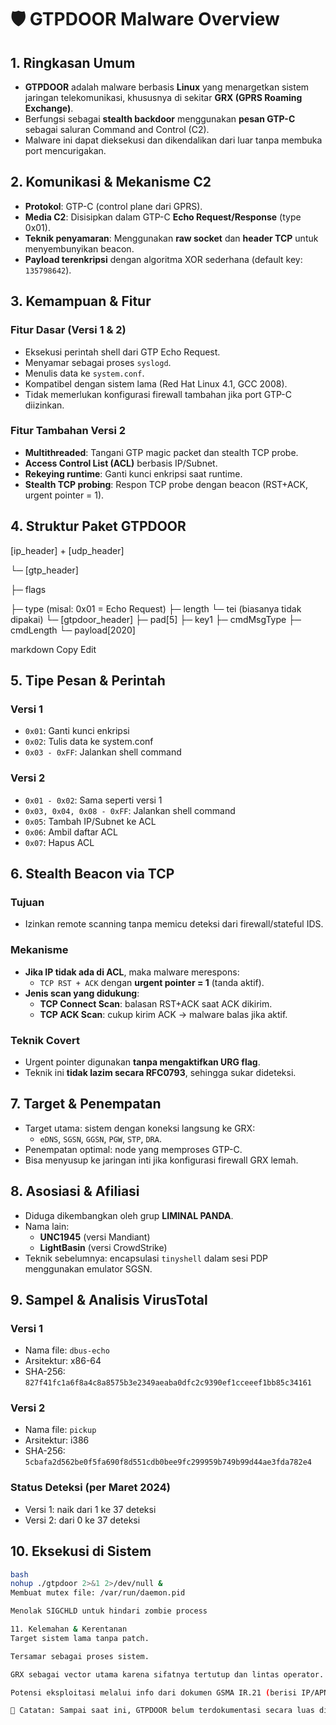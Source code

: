 # 🛡️ GTPDOOR Malware Overview

## 1. Ringkasan Umum
- **GTPDOOR** adalah malware berbasis **Linux** yang menargetkan sistem jaringan telekomunikasi, khususnya di sekitar **GRX (GPRS Roaming Exchange)**.
- Berfungsi sebagai **stealth backdoor** menggunakan **pesan GTP-C** sebagai saluran Command and Control (C2).
- Malware ini dapat dieksekusi dan dikendalikan dari luar tanpa membuka port mencurigakan.

## 2. Komunikasi & Mekanisme C2
- **Protokol**: GTP-C (control plane dari GPRS).
- **Media C2**: Disisipkan dalam GTP-C **Echo Request/Response** (type 0x01).
- **Teknik penyamaran**: Menggunakan **raw socket** dan **header TCP** untuk menyembunyikan beacon.
- **Payload terenkripsi** dengan algoritma XOR sederhana (default key: `135798642`).

## 3. Kemampuan & Fitur

### Fitur Dasar (Versi 1 & 2)
- Eksekusi perintah shell dari GTP Echo Request.
- Menyamar sebagai proses `syslogd`.
- Menulis data ke `system.conf`.
- Kompatibel dengan sistem lama (Red Hat Linux 4.1, GCC 2008).
- Tidak memerlukan konfigurasi firewall tambahan jika port GTP-C diizinkan.

### Fitur Tambahan Versi 2
- **Multithreaded**: Tangani GTP magic packet dan stealth TCP probe.
- **Access Control List (ACL)** berbasis IP/Subnet.
- **Rekeying runtime**: Ganti kunci enkripsi saat runtime.
- **Stealth TCP probing**: Respon TCP probe dengan beacon (RST+ACK, urgent pointer = 1).

## 4. Struktur Paket GTPDOOR

[ip_header] + [udp_header]

└─ [gtp_header]

├─ flags

├─ type (misal: 0x01 = Echo Request)
├─ length
└─ tei (biasanya tidak dipakai)
└─ [gtpdoor_header]
├─ pad[5]
├─ key1
├─ cmdMsgType
├─ cmdLength
└─ payload[2020]

markdown
Copy
Edit

## 5. Tipe Pesan & Perintah

### Versi 1
- `0x01`: Ganti kunci enkripsi
- `0x02`: Tulis data ke system.conf
- `0x03 - 0xFF`: Jalankan shell command

### Versi 2
- `0x01 - 0x02`: Sama seperti versi 1
- `0x03, 0x04, 0x08 - 0xFF`: Jalankan shell command
- `0x05`: Tambah IP/Subnet ke ACL
- `0x06`: Ambil daftar ACL
- `0x07`: Hapus ACL

## 6. Stealth Beacon via TCP

### Tujuan
- Izinkan remote scanning tanpa memicu deteksi dari firewall/stateful IDS.

### Mekanisme
- **Jika IP tidak ada di ACL**, maka malware merespons:
  - `TCP RST + ACK` dengan **urgent pointer = 1** (tanda aktif).
- **Jenis scan yang didukung**:
  - **TCP Connect Scan**: balasan RST+ACK saat ACK dikirim.
  - **TCP ACK Scan**: cukup kirim ACK → malware balas jika aktif.

### Teknik Covert
- Urgent pointer digunakan **tanpa mengaktifkan URG flag**.
- Teknik ini **tidak lazim secara RFC0793**, sehingga sukar dideteksi.

## 7. Target & Penempatan
- Target utama: sistem dengan koneksi langsung ke GRX:
  - `eDNS`, `SGSN`, `GGSN`, `PGW`, `STP`, `DRA`.
- Penempatan optimal: node yang memproses GTP-C.
- Bisa menyusup ke jaringan inti jika konfigurasi firewall GRX lemah.

## 8. Asosiasi & Afiliasi
- Diduga dikembangkan oleh grup **LIMINAL PANDA**.
- Nama lain:
  - **UNC1945** (versi Mandiant)
  - **LightBasin** (versi CrowdStrike)
- Teknik sebelumnya: encapsulasi `tinyshell` dalam sesi PDP menggunakan emulator SGSN.

## 9. Sampel & Analisis VirusTotal

### Versi 1
- Nama file: `dbus-echo`
- Arsitektur: x86-64
- SHA-256: `827f41fc1a6f8a4c8a8575b3e2349aeaba0dfc2c9390ef1cceeef1bb85c34161`

### Versi 2
- Nama file: `pickup`
- Arsitektur: i386
- SHA-256: `5cbafa2d562be0f5fa690f8d551cdb0bee9fc299959b749b99d44ae3fda782e4`

### Status Deteksi (per Maret 2024)
- Versi 1: naik dari 1 ke 37 deteksi
- Versi 2: dari 0 ke 37 deteksi

## 10. Eksekusi di Sistem

```bash
bash
nohup ./gtpdoor 2>&1 2>/dev/null &
Membuat mutex file: /var/run/daemon.pid

Menolak SIGCHLD untuk hindari zombie process

11. Kelemahan & Kerentanan
Target sistem lama tanpa patch.

Tersamar sebagai proses sistem.

GRX sebagai vector utama karena sifatnya tertutup dan lintas operator.

Potensi eksploitasi melalui info dari dokumen GSMA IR.21 (berisi IP/APN/GT).

📝 Catatan: Sampai saat ini, GTPDOOR belum terdokumentasi secara luas di forum publik. Temuan ini bisa menjadi indikator serangan baru terhadap infrastruktur telekomunikasi global.
